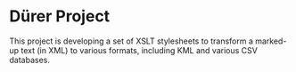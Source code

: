 Dürer Project
============

This project is developing a set of XSLT stylesheets to transform a marked-up text (in XML) to various formats, including KML and various CSV databases.